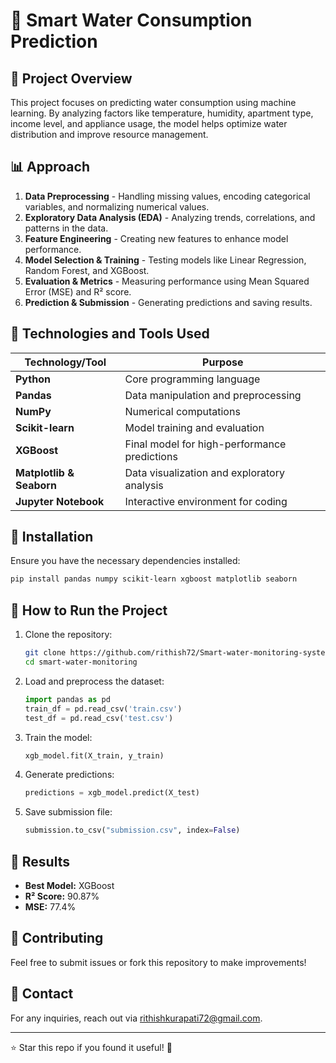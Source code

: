# 🚰 Smart Water Consumption Prediction

## 📌 Project Overview
This project focuses on predicting water consumption using machine learning. By analyzing factors like temperature, humidity, apartment type, income level, and appliance usage, the model helps optimize water distribution and improve resource management.

## 📊 Approach
1. **Data Preprocessing** - Handling missing values, encoding categorical variables, and normalizing numerical values.
2. **Exploratory Data Analysis (EDA)** - Analyzing trends, correlations, and patterns in the data.
3. **Feature Engineering** - Creating new features to enhance model performance.
4. **Model Selection & Training** - Testing models like Linear Regression, Random Forest, and XGBoost.
5. **Evaluation & Metrics** - Measuring performance using Mean Squared Error (MSE) and R² score.
6. **Prediction & Submission** - Generating predictions and saving results.

## 🔧 Technologies and Tools Used
| Technology/Tool          | Purpose                                                  |
|-------------------------|----------------------------------------------------------|
| **Python**              | Core programming language                               |
| **Pandas**              | Data manipulation and preprocessing                     |
| **NumPy**               | Numerical computations                                  |
| **Scikit-learn**        | Model training and evaluation                          |
| **XGBoost**             | Final model for high-performance predictions           |
| **Matplotlib & Seaborn**| Data visualization and exploratory analysis            |
| **Jupyter Notebook**    | Interactive environment for coding                     |

## 📌 Installation
Ensure you have the necessary dependencies installed:
```bash
pip install pandas numpy scikit-learn xgboost matplotlib seaborn
```

## 🚀 How to Run the Project
1. Clone the repository:
   ```bash
   git clone https://github.com/rithish72/Smart-water-monitoring-systems.git
   cd smart-water-monitoring
   ```
2. Load and preprocess the dataset:
   ```python
   import pandas as pd
   train_df = pd.read_csv('train.csv')
   test_df = pd.read_csv('test.csv')
   ```
3. Train the model:
   ```python
   xgb_model.fit(X_train, y_train)
   ```
4. Generate predictions:
   ```python
   predictions = xgb_model.predict(X_test)
   ```
5. Save submission file:
   ```python
   submission.to_csv("submission.csv", index=False)
   ```

## 📌 Results
- **Best Model:** XGBoost
- **R² Score:** 90.87%
- **MSE:** 77.4%

## 🤝 Contributing
Feel free to submit issues or fork this repository to make improvements!

## 📧 Contact
For any inquiries, reach out via [rithishkurapati72@gmail.com](rithishkurapati72@gmail.com).

---

⭐ Star this repo if you found it useful! 🚀
